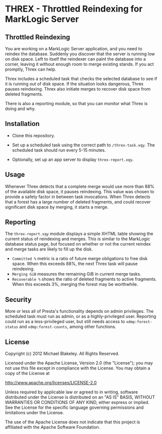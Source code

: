 THREX - Throttled Reindexing for MarkLogic Server
===

Throttled Reindexing
---

You are working on a MarkLogic Server application,
and you need to reindex the database.
Suddenly you discover that the server is running low on disk space.
Left to itself the reindexer can paint the database into a corner,
leaving it without enough room to merge existing stands.
If you act promptly, Threx can help.

Threx includes a scheduled task that checks the selected database
to see if it is running out of disk space. If the situation looks dangerous,
Threx pauses reindexing. Threx also initiate merges to recover disk space
from deleted fragments.

There is also a reporting module, so that you can monitor
what Threx is doing and why.

Installation
---

* Clone this repository.

* Set up a scheduled task using the correct path to `/threx-task.xqy`.
The scheduled task should run every 5-15 minutes.

* Optionally, set up an app server to display `threx-report.xqy`.

Usage
---

Whenever Threx detects that a complete merge would use more than
88% of the available disk space, it pauses reindexing.
This value was chosen to provide a safety factor in between task invocations.
When Threx detects that a forest has a large number of deleted fragments,
and could recover significant disk space by merging,
it starts a merge.

Reporting
---

The `threx-report.xqy` module displays a simple XHTML table
showing the current status of reindexing and merges.
This is similar to the MarkLogic database status page,
but focused on whether or not the current reindex and merge tasks
are likely to fill up the disk.

* `Committed %` metric is a ratio of future merge obligations
to free disk space. When this exceeds 88%, the next Threx task
will pause reindexing.
* `Merging GiB` measures the remaining GiB in current merge tasks.
* `Recoverable %` shows the ratio of deleted fragments to active fragments.
When this exceeds 3%, merging the forest may be worthwhile.

Security
---

More or less all of Presta's functionality depends on admin privileges.
The scheduled task must run as admin, or as a highly-privileged user.
Reporting could run as a less-privileged user,
but still needs access to `xdmp:forest-status` and `xdmp:forest-counts`,
among other functions.

License
---
Copyright (c) 2012 Michael Blakeley. All Rights Reserved.

Licensed under the Apache License, Version 2.0 (the "License");
you may not use this file except in compliance with the License.
You may obtain a copy of the License at

http://www.apache.org/licenses/LICENSE-2.0

Unless required by applicable law or agreed to in writing, software
distributed under the License is distributed on an "AS IS" BASIS,
WITHOUT WARRANTIES OR CONDITIONS OF ANY KIND, either express or implied.
See the License for the specific language governing permissions and
limitations under the License.

The use of the Apache License does not indicate that this project is
affiliated with the Apache Software Foundation.
